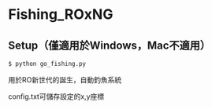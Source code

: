 # Fishing_ROxNG

## Setup（僅適用於Windows，Mac不適用）

```bash
$ python go_fishing.py
```
用於RO新世代的誕生，自動釣魚系統

config.txt可儲存設定的x,y座標